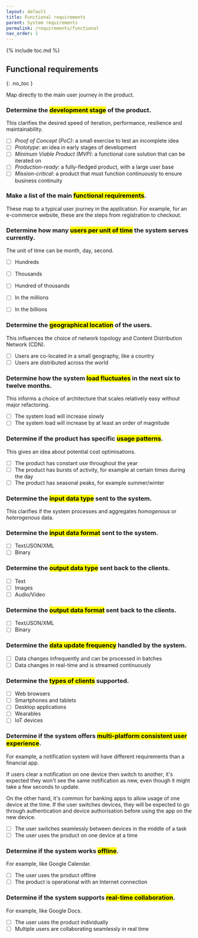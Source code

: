 ```yaml
---
layout: default
title: Functional requirements
parent: System requirements
permalink: /requirements/functional
nav_order: 1
---
```


{% include toc.md %}

## Functional requirements
{: .no_toc }

Map directly to the main user journey in the product.

### Determine the <mark>development stage</mark> of the product.

This clarifies the desired speed of iteration, performance, resilience and maintainability.

- [ ] _Proof of Concept (PoC)_: a small exercise to test an incomplete idea
- [ ] _Prototype_: an idea in early stages of development
- [ ] _Minimum Viable Product (MVP)_: a functional core solution that can be iterated on
- [ ] _Production-ready_: a fully-fledged product, with a large user base
- [ ] _Mission-critical_: a product that must function continuously to ensure business continuity

### Make a list of the main <mark>functional requirements</mark>.

These map to a typical user journey in the application. For example, for an e-commerce website, these are the steps from registration to checkout.


### Determine how many <mark>users per unit of time</mark> the system serves currently.

The unit of time can be month, day, second.

- [ ] Hundreds
- [ ] Thousands
- [ ] Hundred of thousands
- [ ] In the millions
- [ ] In the billions


### Determine the <mark>geographical location</mark> of the users. 

This influences the choice of network topology and Content Distribution Network (CDN).

- [ ] Users are co-located in a small geography, like a country
- [ ] Users are distributed across the world

### Determine how the system <mark>load fluctuates</mark> in the next six to twelve months.

This informs a choice of architecture that scales relatively easy without major refactoring.

- [ ] The system load will increase slowly
- [ ] The system load will increase by at least an order of magnitude

### Determine if the product has specific <mark>usage patterns</mark>.

This gives an idea about potential cost optimisations.

- [ ] The product has constant use throughout the year
- [ ] The product has bursts of activity, for example at certain times during the day
- [ ] The product has seasonal peaks, for example summer/winter

### Determine the <mark>input data type</mark> sent to the system.

This clarifies if the system processes and aggregates _homogenous_ or _heterogenous_ data.

### Determine the <mark>input data format</mark> sent to the system.

- [ ] Text/JSON/XML
- [ ] Binary

### Determine the <mark>output data type</mark> sent back to the clients.

- [ ] Text
- [ ] Images
- [ ] Audio/Video

### Determine the <mark>output data format</mark> sent back to the clients.

- [ ] Text/JSON/XML
- [ ] Binary

### Determine the <mark>data update frequency</mark> handled by the system.

- [ ] Data changes infrequently and can be processed in batches
- [ ] Data changes in real-time and is streamed continuously

### Determine the <mark>types of clients</mark> supported.

- [ ] Web browsers
- [ ] Smartphones and tablets
- [ ] Desktop applications
- [ ] Wearables
- [ ] IoT devices

### Determine if the system offers <mark>multi-platform consistent user experience</mark>.

<div class="note" markdown="1">

For example, a notification system will have different requirements than a financial app.

If users clear a notification on one device then switch to another, it's expected they won't see the same notification as new, even though it might take a few seconds to update.

On the other hand, it's common for banking apps to allow usage of one device at the time. If the
user switches devices, they will be expected to go through authentication and device authorisation before using the app on the new device.

</div>

- [ ] The user switches seamlessly between devices in the middle of a task
- [ ] The user uses the product on one device at a time

### Determine if the system works <mark>offline</mark>.

For example, like Google Calendar.

- [ ] The user uses the product offline
- [ ] The product is operational with an Internet connection

### Determine if the system supports <mark>real-time collaboration</mark>.

For example, like Google Docs.

- [ ] The user uses the product individually
- [ ] Multiple users are collaborating seamlessly in real time